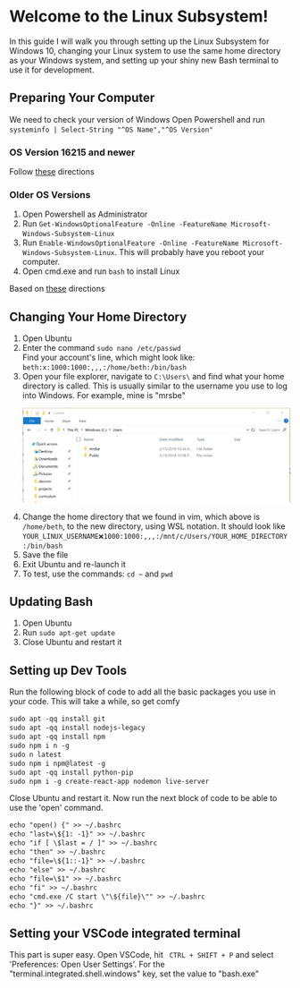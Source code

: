 # Welcome to the Linux Subsystem!
In this guide I will walk you through setting up the Linux Subsystem for Windows 10, changing your Linux system to use the same home directory as your Windows system, and setting up your shiny new Bash terminal to use it for development.

## Preparing Your Computer
We need to check your version of Windows
Open Powershell and run <br/>
`systeminfo | Select-String "^OS Name","^OS Version"`

### OS Version 16215 and newer 
Follow [these](https://docs.microsoft.com/en-us/windows/wsl/install-win10) directions

### Older OS Versions
1) Open Powershell as Administrator
2) Run `Get-WindowsOptionalFeature -Online -FeatureName Microsoft-Windows-Subsystem-Linux`
3) Run `Enable-WindowsOptionalFeature -Online -FeatureName Microsoft-Windows-Subsystem-Linux`. This will probably have you reboot your computer.
4) Open cmd.exe and run `bash` to install Linux

Based on [these](https://docs.microsoft.com/en-us/windows/wsl/install-win10#for-anniversary-update-and-creators-update-install-using-lxrun) directions

## Changing Your Home Directory
1) Open Ubuntu
2) Enter the command `sudo nano /etc/passwd` <br/>
Find your account's line, which might look like:
`beth:x:1000:1000:,,,:/home/beth:/bin/bash`
3) Open your file explorer, navigate to `C:\Users\` and find what your home directory is called. This is usually similar to the username you use to log into Windows. For example, mine is "mrsbe" <p align="center"><img src="file-explorer.png" /></p>
4) Change the home directory that we found in vim, which above is `/home/beth`, to the new directory, using WSL notation. It should look like <code>YOUR_LINUX_USERNAME:x:1000:1000:,,,:/mnt/c/Users/YOUR_HOME_DIRECTORY:/bin/bash</code>
5) Save the file
6) Exit Ubuntu and re-launch it
7) To test, use the commands: `cd ~` and `pwd`

## Updating Bash
1) Open Ubuntu
2) Run `sudo apt-get update`
3) Close Ubuntu and restart it

## Setting up Dev Tools
Run the following block of code to add all the basic packages you use in your code. This will take a while, so get comfy
```
sudo apt -qq install git
sudo apt -qq install nodejs-legacy
sudo apt -qq install npm
sudo npm i n -g 
sudo n latest
sudo npm i npm@latest -g
sudo apt -qq install python-pip
sudo npm i -g create-react-app nodemon live-server
```
Close Ubuntu and restart it. Now run the next block of code to be able to use the 'open' command.
```
echo "open() {" >> ~/.bashrc
echo "last=\${1: -1}" >> ~/.bashrc
echo "if [ \$last = / ]" >> ~/.bashrc
echo "then" >> ~/.bashrc
echo "file=\${1::-1}" >> ~/.bashrc
echo "else" >> ~/.bashrc
echo "file=\$1" >> ~/.bashrc
echo "fi" >> ~/.bashrc
echo "cmd.exe /C start \"\${file}\"" >> ~/.bashrc
echo "}" >> ~/.bashrc
```
## Setting your VSCode integrated terminal
This part is super easy. Open VSCode, hit ` CTRL + SHIFT + P` and select 'Preferences: Open User Settings'. For the "terminal.integrated.shell.windows" key, set the value to "bash.exe"

